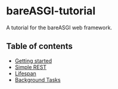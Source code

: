 # bareASGI-tutorial

A tutorial for the bareASGI web framework.

## Table of contents

* [Getting started](docs/getting-started.md)
* [Simple REST](docs/simple-rest.md)
* [Lifespan](docs/lifespan.md)
* [Background Tasks](docs/background-tasks.md)
